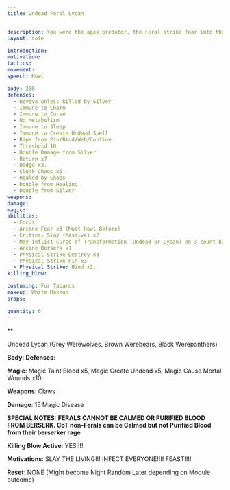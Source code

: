 ```yaml
---
title: Undead Feral Lycan


description: You were the apex predator, the Feral strike fear into the hearts of the weak and strong. But something has happened inside. You died permanently at the hands of heroes of Elysia and something has risen you from your eternal rest. Now you heart pulses with necromantic power and rage.
Layout: role

introduction: 
motivation: 
tactics: 
movement:
speech: Howl 

body: 200
defenses: 
  - Revive unless killed by Silver
  - Immune to Charm
  - Immune to Curse
  - No Metabolism
  - Immune to Sleep
  - Immune to Create Undead Spell
  - Rips from Pin/Bind/Web/Confine
  - Threshold 10
  - Double Damage from Silver
  - Return x7
  - Dodge x3, 
  - Cloak Chaos x5
  - Healed by Chaos
  - Double from Healing
  - Double from Silver
weapons: 
damage:
magic: 
abilities:
  - Focus
  - Arcane Fear x3 (Must Howl Before) 
  - Critical Slay (Massive) x2
  - May inflict Curse of Transformation (Undead or Lycan) on 3 count bite to unconscious or dead NPC/PC at will
  - Arcane Berserk x1 
  - Physical Strike Destroy x3
  - Physical Strike Pin x3
  - Physical Strike: Bind x3, 
killing_blow: 

costuming: Fur Tabards
makeup: White Makeup
props: 

quantity: 6
---
```



**

Undead Lycan (Grey Werewolves, Brown Werebears, Black Werepanthers)

**Body**: **Defenses**: 



**Magic**:  Magic Taint Blood x5, Magic Create Undead x5, Magic Cause Mortal Wounds x10

**Weapons**: Claws

**Damage**: 15 Magic Disease



**SPECIAL NOTES: FERALS CANNOT BE CALMED OR PURIFIED BLOOD FROM BERSERK. CoT non-Ferals can be Calmed but not Purified Blood from their berserker rage** 

**Killing Blow Active**: YES!!!!

**Motivations**: SLAY THE LIVING!!! INFECT EVERYONE!!!! FEAST!!!!

**Reset**: NONE (Might become Night Random Later depending on Module outcome)